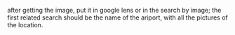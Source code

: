 after getting the image, put it in google lens or in the search by image; the first related search should be the name of the ariport, with all the pictures of the location.